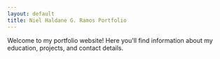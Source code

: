 ```yaml
---
layout: default
title: Niel Haldane G. Ramos Portfolio
---
```


Welcome to my portfolio website! Here you'll find information about my education, projects, and contact details.
